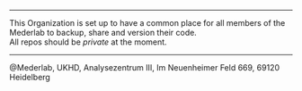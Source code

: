 
---------------------

This Organization is set up to have a common place for all members of the Mederlab to backup, share and version their code.\
All repos should be *private* at the moment.

---------------------

@Mederlab, UKHD, Analysezentrum III, Im Neuenheimer Feld 669, 69120 Heidelberg
